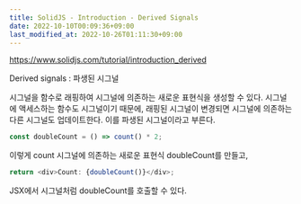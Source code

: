 ```yaml
---
title: SolidJS - Introduction - Derived Signals
date: 2022-10-10T00:09:36+09:00
last_modified_at: 2022-10-26T01:11:30+09:00
---
```


https://www.solidjs.com/tutorial/introduction_derived

Derived signals : 파생된 시그널

시그널을 함수로 래핑하여 시그널에 의존하는 새로운 표현식을 생성할 수 있다. 시그널에 액세스하는 함수도 시그널이기 때문에, 래핑된 시그널이 변경되면 시그널에 의존하는 다른 시그널도 업데이트한다. 이를 파생된 시그널이라고 부른다.

```ts
const doubleCount = () => count() * 2;
```

이렇게 count 시그널에 의존하는 새로운 표현식 doubleCount를 만들고,

```ts
return <div>Count: {doubleCount()}</div>;
```

JSX에서 시그널처럼 doubleCount를 호출할 수 있다.

